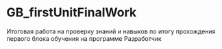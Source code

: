 # GB_firstUnitFinalWork
Итоговая работа на проверку знаний и навыков по итогу прохождения первого блока обучения на программе Разработчик
